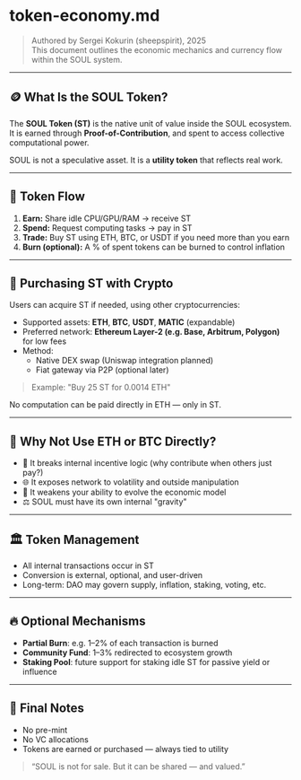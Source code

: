 # token-economy.md

> Authored by Sergei Kokurin (sheepspirit), 2025  
> This document outlines the economic mechanics and currency flow within the SOUL system.

---

## 🪙 What Is the SOUL Token?

The **SOUL Token (ST)** is the native unit of value inside the SOUL ecosystem.  
It is earned through **Proof-of-Contribution**, and spent to access collective computational power.

SOUL is not a speculative asset. It is a **utility token** that reflects real work.

---

## 🔄 Token Flow

1. **Earn:** Share idle CPU/GPU/RAM → receive ST  
2. **Spend:** Request computing tasks → pay in ST  
3. **Trade:** Buy ST using ETH, BTC, or USDT if you need more than you earn  
4. **Burn (optional):** A % of spent tokens can be burned to control inflation

---

## 💱 Purchasing ST with Crypto

Users can acquire ST if needed, using other cryptocurrencies:

- Supported assets: **ETH**, **BTC**, **USDT**, **MATIC** (expandable)
- Preferred network: **Ethereum Layer-2 (e.g. Base, Arbitrum, Polygon)** for low fees
- Method:  
  - Native DEX swap (Uniswap integration planned)  
  - Fiat gateway via P2P (optional later)

> Example: "Buy 25 ST for 0.0014 ETH"

No computation can be paid directly in ETH — only in ST.

---

## 🧩 Why Not Use ETH or BTC Directly?

- 🧠 It breaks internal incentive logic (why contribute when others just pay?)
- 🌐 It exposes network to volatility and outside manipulation
- 🔐 It weakens your ability to evolve the economic model
- ⚖️ SOUL must have its own internal "gravity"

---

## 🏛️ Token Management

- All internal transactions occur in ST
- Conversion is external, optional, and user-driven
- Long-term: DAO may govern supply, inflation, staking, voting, etc.

---

## 🔥 Optional Mechanisms

- **Partial Burn**: e.g. 1–2% of each transaction is burned  
- **Community Fund**: 1–3% redirected to ecosystem growth  
- **Staking Pool**: future support for staking idle ST for passive yield or influence

---

## 🧠 Final Notes

- No pre-mint  
- No VC allocations  
- Tokens are earned or purchased — always tied to utility

> “SOUL is not for sale. But it can be shared — and valued.”
